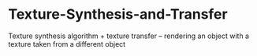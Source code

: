 # Texture-Synthesis-and-Transfer
Texture synthesis algorithm + texture transfer – rendering an object with a texture taken from a different object
